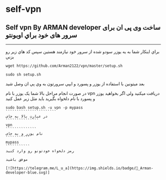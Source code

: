 # self-vpn
Self vpn By ARMAN developer
ساخت وی پی ان برای سرور های خود
 براي اوبونتو
--------

------
براي اينكار شما به يه يوزر سودو شده از سرور خود نيازمند هستين سپس كد هاي زير رو بزني 
````````````````````````````````
wget https://github.com/Arman2122/vpn/master/setup.sh

sudo sh setup.sh
````````````````````````````````

بعد ميتونين با استفاده از يوزر و پسورد و ايپي سرورتون به وي پي ان وصل شيد

در صورت انجام مراحل بالا شما یک یوزر با نام
 vpn
دریافت میکنید ولی اگر بخواهید یوزر و پسورد با نام دلخواه بگیرید باید مثل زیر عمل کنید

````````````````````````
sudo bash setup.sh -u vpn -p mypass
```````````````````````
در عبارت بالا به جای
```````````````
vpn
``````````````
نام یوزر و به جای 
```````````
mypass 
```````````
رمز دلخواه خودتونو رو وارد کنید

موفق باشید
 
[![https://telegram.me/L_u_a](https://img.shields.io/badge/💬_Arman-developer-blue.svg)]

